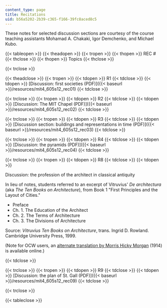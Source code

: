```yaml
---
content_type: page
title: Recitations
uid: b56a5202-2b39-c365-f166-39fc8aced8c5
---
```


These notes for selected discussion sections are courtesy of the course teaching assistants Mohamad A. Chakaki, Igor Demchenko, and Michael Kubo.

{{< tableopen >}}
{{< theadopen >}}
{{< tropen >}}
{{< thopen >}}
REC #
{{< thclose >}}
{{< thopen >}}
Topics
{{< thclose >}}

{{< trclose >}}

{{< theadclose >}}
{{< tropen >}}
{{< tdopen >}}
R1
{{< tdclose >}}
{{< tdopen >}}
[Discussion: first societies (PDF)]({{< baseurl >}}/resources/mit4_605s12_rec01)
{{< tdclose >}}

{{< trclose >}}
{{< tropen >}}
{{< tdopen >}}
R2
{{< tdclose >}}
{{< tdopen >}}
[Discussion: The MIT Chapel (PDF)]({{< baseurl >}}/resources/mit4_605s12_rec02)
{{< tdclose >}}

{{< trclose >}}
{{< tropen >}}
{{< tdopen >}}
R3
{{< tdclose >}}
{{< tdopen >}}
[Discussion section: buildings and representations in time (PDF)]({{< baseurl >}}/resources/mit4_605s12_rec03)
{{< tdclose >}}

{{< trclose >}}
{{< tropen >}}
{{< tdopen >}}
R4
{{< tdclose >}}
{{< tdopen >}}
[Discussion: the pyramids (PDF)]({{< baseurl >}}/resources/mit4_605s12_rec04)
{{< tdclose >}}

{{< trclose >}}
{{< tropen >}}
{{< tdopen >}}
R8
{{< tdclose >}}
{{< tdopen >}}


Discussion: the profession of the architect in classical antiquity

In lieu of notes, students referred to an excerpt of Vitruvius' _De architectura_ (aka _The Ten Books on Architecture_), from Book 1 "First Principles and the Layout of Cities."

*   Preface
*   Ch. 1. The Education of the Architect
*   Ch. 2. The Terms of Architecture
*   Ch. 3. The Divisions of Architecture

Source: _Vitruvius Ten Books on Architecture_, trans. Ingrid D. Rowland. Cambridge University Press, 1999.

(Note for OCW users, an [alternate translation by Morris Hicky Morgan](http://en.wikisource.org/wiki/Ten_Books_on_Architecture) (1914) is available online.)


{{< tdclose >}}

{{< trclose >}}
{{< tropen >}}
{{< tdopen >}}
R9
{{< tdclose >}}
{{< tdopen >}}
[Discussion: the plan of St. Gall (PDF)]({{< baseurl >}}/resources/mit4_605s12_rec09)
{{< tdclose >}}

{{< trclose >}}

{{< tableclose >}}